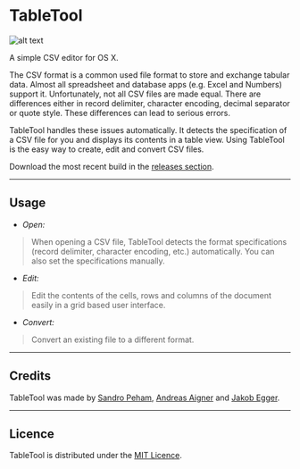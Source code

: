 # TableTool
![alt text](https://github.com/jakob/TableTool/raw/master/Artwork/Table%20Tool%20App%20Icon%2064pt.png "App Icon")


A simple CSV editor for OS X.

The CSV format is a common used file format to store and exchange tabular data. 
Almost all spreadsheet and database apps (e.g. Excel and Numbers) support it.
Unfortunately, not all CSV files are made equal.
There are differences either in record delimiter, character encoding, decimal separator or quote style.
These differences can lead to serious errors. 

TableTool handles these issues automatically.
It detects the specification of a CSV file for you and displays its contents in a table view.
Using TableTool is the easy way to create, edit and convert CSV files.

Download the most recent build in the [releases section](https://github.com/jakob/TableTool/releases).

---

## Usage

- _Open:_
> When opening a CSV file, TableTool detects the format specifications 
>(record delimiter, character encoding, etc.) automatically.
> You can also set the specifications manually.

- _Edit:_
> Edit the contents of the cells, rows and columns of the document easily in a grid based user interface.

- _Convert:_ 
> Convert an existing file to a different format.

---

## Credits

TableTool was made by [Sandro Peham](https://github.com/SandroPeham), 
[Andreas Aigner](https://github.com/aigi) and 
[Jakob Egger](https://github.com/jakob).

---

## Licence

TableTool is distributed under the [MIT Licence](https://github.com/jakob/TableTool/blob/master/LICENSE).